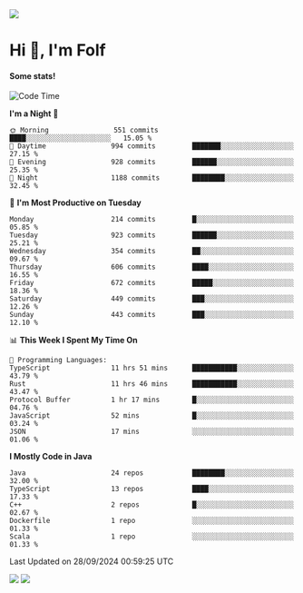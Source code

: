 <img src="https://komarev.com/ghpvc/?username=itsfolf"/>
<h1>Hi 👋, I'm Folf</h1>


#### Some stats!
<!--START_SECTION:waka-->
![Code Time](http://img.shields.io/badge/Code%20Time-2%2C359%20hrs%2050%20mins-blue)

**I'm a Night 🦉** 

```text
🌞 Morning                551 commits         ████░░░░░░░░░░░░░░░░░░░░░   15.05 % 
🌆 Daytime                994 commits         ███████░░░░░░░░░░░░░░░░░░   27.15 % 
🌃 Evening                928 commits         ██████░░░░░░░░░░░░░░░░░░░   25.35 % 
🌙 Night                  1188 commits        ████████░░░░░░░░░░░░░░░░░   32.45 % 
```
📅 **I'm Most Productive on Tuesday** 

```text
Monday                   214 commits         █░░░░░░░░░░░░░░░░░░░░░░░░   05.85 % 
Tuesday                  923 commits         ██████░░░░░░░░░░░░░░░░░░░   25.21 % 
Wednesday                354 commits         ██░░░░░░░░░░░░░░░░░░░░░░░   09.67 % 
Thursday                 606 commits         ████░░░░░░░░░░░░░░░░░░░░░   16.55 % 
Friday                   672 commits         █████░░░░░░░░░░░░░░░░░░░░   18.36 % 
Saturday                 449 commits         ███░░░░░░░░░░░░░░░░░░░░░░   12.26 % 
Sunday                   443 commits         ███░░░░░░░░░░░░░░░░░░░░░░   12.10 % 
```


📊 **This Week I Spent My Time On** 

```text
💬 Programming Languages: 
TypeScript               11 hrs 51 mins      ███████████░░░░░░░░░░░░░░   43.79 % 
Rust                     11 hrs 46 mins      ███████████░░░░░░░░░░░░░░   43.47 % 
Protocol Buffer          1 hr 17 mins        █░░░░░░░░░░░░░░░░░░░░░░░░   04.76 % 
JavaScript               52 mins             █░░░░░░░░░░░░░░░░░░░░░░░░   03.24 % 
JSON                     17 mins             ░░░░░░░░░░░░░░░░░░░░░░░░░   01.06 % 
```

**I Mostly Code in Java** 

```text
Java                     24 repos            ████████░░░░░░░░░░░░░░░░░   32.00 % 
TypeScript               13 repos            ████░░░░░░░░░░░░░░░░░░░░░   17.33 % 
C++                      2 repos             █░░░░░░░░░░░░░░░░░░░░░░░░   02.67 % 
Dockerfile               1 repo              ░░░░░░░░░░░░░░░░░░░░░░░░░   01.33 % 
Scala                    1 repo              ░░░░░░░░░░░░░░░░░░░░░░░░░   01.33 % 
```




 Last Updated on 28/09/2024 00:59:25 UTC
<!--END_SECTION:waka-->
<a src="https://discord.com/users/1090088995976925305"><img src="https://lanyard-profile-readme.vercel.app/api/1090088995976925305"/></a></td> 
<img src="https://hit.yhype.me/github/profile?user_id=9268058"/>
